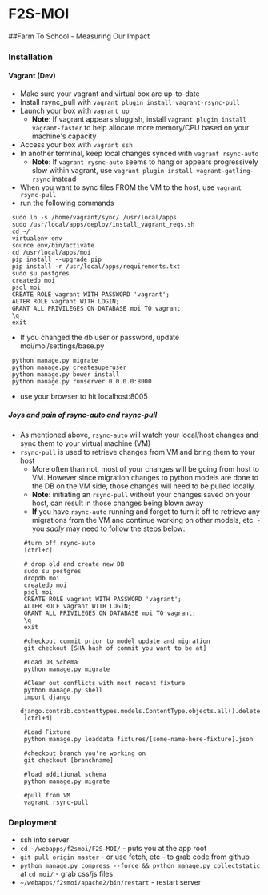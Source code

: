 # F2S-MOI
##Farm To School - Measuring Our Impact

### Installation
#### Vagrant (Dev)
 * Make sure your vagrant and virtual box are up-to-date
 * Install rsync_pull with `vagrant plugin install vagrant-rsync-pull`
 * Launch your box with `vagrant up`
   * **Note**: If vagrant appears sluggish, install `vagrant plugin install vagrant-faster` to help allocate more memory/CPU based on your machine's capacity
 * Access your box with `vagrant ssh`
 * In another terminal, keep local changes synced with `vagrant rsync-auto`
    * **Note**: If `vagrant rysnc-auto` seems to hang or appears progressively slow within vagrant, use  `vagrant plugin install vagrant-gatling-rsync` instead
 * When you want to sync files FROM the VM to the host, use `vagrant rsync-pull`
 * run the following commands
```
 sudo ln -s /home/vagrant/sync/ /usr/local/apps
 sudo /usr/local/apps/deploy/install_vagrant_reqs.sh
 cd ~/
 virtualenv env
 source env/bin/activate
 cd /usr/local/apps/moi
 pip install --upgrade pip
 pip install -r /usr/local/apps/requirements.txt
 sudo su postgres
 createdb moi
 psql moi
 CREATE ROLE vagrant WITH PASSWORD 'vagrant';
 ALTER ROLE vagrant WITH LOGIN;
 GRANT ALL PRIVILEGES ON DATABASE moi TO vagrant;
 \q
 exit
```
* If you changed the db user or password, update moi/moi/settings/base.py
```
 python manage.py migrate
 python manage.py createsuperuser
 python manage.py bower install
 python manage.py runserver 0.0.0.0:8000
```
* use your browser to hit localhost:8005

##### Joys and pain of rsync-auto and rsync-pull
* As mentioned above, `rsync-auto` will watch your local/host changes and sync them to your virtual machine (VM)
* `rsync-pull` is used to retrieve changes from VM and bring them to your host
   * More often than not, most of your changes will be going from host to VM. However since migration changes to python models are done to the DB on the VM side, those changes will need to be pulled locally. 
   * **Note**:  initiating an `rsync-pull` without your changes saved on your host, can result in those changes being blown away
   * **If**  you have `rsync-auto` running and forget to turn it off to retrieve any migrations from the VM anc continue working on other models, etc. - you *sadly* may need to follow the steps below:
  ```
   #turn off rsync-auto
   [ctrl+c]
   
   # drop old and create new DB
   sudo su postgres
   dropdb moi
   createdb moi 
   psql moi 
   CREATE ROLE vagrant WITH PASSWORD 'vagrant'; 
   ALTER ROLE vagrant WITH LOGIN; 
   GRANT ALL PRIVILEGES ON DATABASE moi TO vagrant; 
   \q
   exit
   
   #checkout commit prior to model update and migration
   git checkout [SHA hash of commit you want to be at]
   
   #Load DB Schema
   python manage.py migrate
   
   #Clear out conflicts with most recent fixture
   python manage.py shell
   import django
   django.contrib.contenttypes.models.ContentType.objects.all().delete()
   [ctrl+d]
   
   #Load Fixture
   python manage.py loaddata fixtures/[some-name-here-fixture].json
   
   #checkout branch you're working on
   git checkout [branchname]
   
   #load additional schema
   python manage.py migrate
   
   #pull from VM
   vagrant rsync-pull
  ```
  
### Deployment
 * ssh into server
 * `cd ~/webapps/f2smoi/F2S-MOI/` - puts you at the app root
 * `git pull origin master` - or use fetch, etc - to grab code from github
 * `python manage.py compress --force && python manage.py collectstatic` at `cd moi/` - grab css/js files
 * `~/webapps/f2smoi/apache2/bin/restart` - restart server
 
